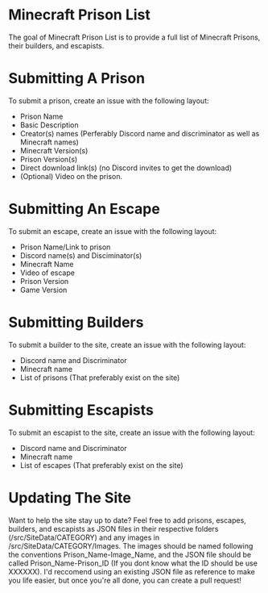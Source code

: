 # Minecraft Prison List

The goal of Minecraft Prison List is to provide a full list of Minecraft Prisons, their builders, and escapists.

# Submitting A Prison

To submit a prison, create an issue with the following layout:

- Prison Name
- Basic Description
- Creator(s) names (Perferably Discord name and discriminator as well as Minecraft names)
- Minecraft Version(s)
- Prison Version(s)
- Direct download link(s) (no Discord invites to get the download)
- (Optional) Video on the prison.

# Submitting An Escape

To submit an escape, create an issue with the following layout:

- Prison Name/Link to prison
- Discord name(s) and Disciminator(s)
- Minecraft Name
- Video of escape
- Prison Version
- Game Version

# Submitting Builders

To submit a builder to the site, create an issue with the following layout:

- Discord name and Discriminator
- Minecraft name
- List of prisons (That preferably exist on the site)

# Submitting Escapists

To submit an escapist to the site, create an issue with the following layout:

- Discord name and Discriminator
- Minecraft name
- List of escapes (That preferably exist on the site)

# Updating The Site

Want to help the site stay up to date? Feel free to add prisons, escapes, builders, and escapists as JSON files in their respective folders (/src/SiteData/CATEGORY) and any images in /src/SiteData/CATEGORY/Images. The images should be named following the conventions Prison_Name-Image_Name, and the JSON file should be called Prison_Name-Prison_ID (If you dont know what the ID should be use XXXXXX). I'd reccomend using an existing JSON file as reference to make you life easier, but once you're all done, you can create a pull request!
